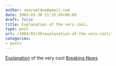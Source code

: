 ```yaml
---
author: nearwalden@gmail.com
date: 2003-03-30 21:33:49+00:00
draft: false
title: Explanation of the very cool…
type: post
url: /2003/03/30/explanation-of-the-very-cool/
categories:
- posts
---
```


[Explanation](//www.sifry.com/alerts/archives/000251.html#000251') of the very cool [ Breaking News ](//www.technorati.com/cosmos/breakingnews.html')




